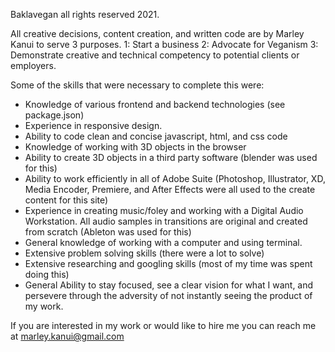 Baklavegan all rights reserved 2021.

All creative decisions, content creation, and written code are by Marley Kanui to serve 3 purposes.
1: Start a business
2: Advocate for Veganism
3: Demonstrate creative and technical competency to potential clients or employers.

Some of the skills that were necessary to complete this were:

- Knowledge of various frontend and backend technologies (see package.json)
- Experience in responsive design.
- Ability to code clean and concise javascript, html, and css code
- Knowledge of working with 3D objects in the browser
- Ability to create 3D objects in a third party software (blender was used for this)
- Ability to work efficiently in all of Adobe Suite (Photoshop, Illustrator, XD, Media Encoder, Premiere, and After Effects were all used to the create content for this site)
- Experience in creating music/foley and working with a Digital Audio Workstation. All audio samples in transitions are original and created from scratch (Ableton was used for this)
- General knowledge of working with a computer and using terminal.
- Extensive problem solving skills (there were a lot to solve)
- Extensive researching and googling skills (most of my time was spent doing this)
- General Ability to stay focused, see a clear vision for what I want, and persevere through the adversity of not instantly seeing the product of my work.

If you are interested in my work or would like to hire me you can reach me at marley.kanui@gmail.com
